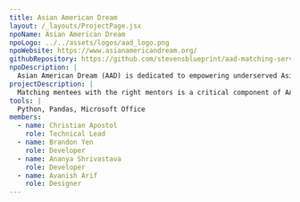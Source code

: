 ```yaml
---
title: Asian American Dream
layout: /_layouts/ProjectPage.jsx
npoName: Asian American Dream
npoLogo: ../../assets/logos/aad_logo.png
npoWebsite: https://www.asianamericandream.org/
githubRepository: https://github.com/stevensblueprint/aad-matching-service
npoDescription: |
  Asian American Dream (AAD) is dedicated to empowering underserved Asian American and Pacific Islander undergraduates by providing career-focused mentorship and professional development opportunities. Their signature KIN Mentorship Program fosters meaningful connections between students and industry professionals, helping mentees explore career paths, build confidence, and gain the skills needed to succeed. Over the course of a 12-month program, participants develop a sense of community, unlock the power of cultural kinship, and work toward achieving milestone career goals. Through mentorship, AAD inspires students to dream big and equips them with the tools to turn those aspirations into reality.
projectDescription: |
  Matching mentees with the right mentors is a critical component of AAD’s KIN Mentorship Program, but the manual pairing process required over 48 hours of work each year. To streamline this process, Blueprint developed an automated matching system based on the Gale-Shapley Algorithm, ensuring that mentees and mentors are paired based on their ranked preferences and relevant industry experience. The system processes participant submissions, applies similarity scoring based on selected criteria, and generates optimal matches efficiently. Additionally, a user-friendly directory allows mentors and mentees to browse profiles, fostering better engagement within the program. This solution significantly reduces administrative workload while improving the quality and fairness of mentor-mentee pairings.
tools: |
  Python, Pandas, Microsoft Office
members:
  - name: Christian Apostol
    role: Technical Lead
  - name: Brandon Yen
    role: Developer
  - name: Ananya Shrivastava
    role: Developer
  - name: Avanish Arif
    role: Designer
---
```

